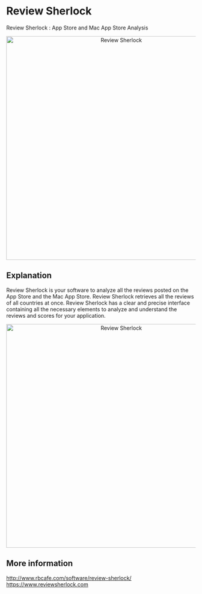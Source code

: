 # Review Sherlock

Review Sherlock : App Store and Mac App Store Analysis

<p align="center">
  <img src="http://www.rbcafe.com/wp-content/uploads/RS.jpg" alt="Review Sherlock" width="596">
</p>

## Explanation

Review Sherlock is your software to analyze all the reviews posted on the App Store and the Mac App Store. Review Sherlock retrieves all the reviews of all countries at once. Review Sherlock has a clear and precise interface containing all the necessary elements to analyze and understand the reviews and scores for your application.

<p align="center">
 <img src="http://www.rbcafe.com/wp-content/uploads/rs_en_1-632x395.jpg" alt="Review Sherlock" width="596">
</p>

## More information 

http://www.rbcafe.com/software/review-sherlock/
https://www.reviewsherlock.com
